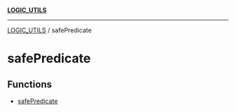 [**LOGIC_UTILS**](../README.md)

***

[LOGIC_UTILS](../README.md) / safePredicate

# safePredicate

## Functions

- [safePredicate](functions/safePredicate.md)
